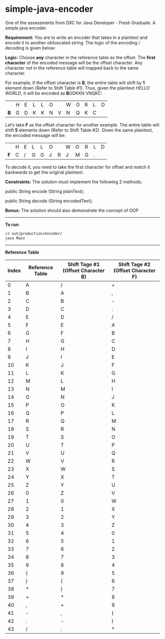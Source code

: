 # simple-java-encoder
One of the assessments from DXC for Java Developer - Fresh Graduate. A simple java encoder.

**Requirement:**
You are to write an encoder that takes in a plaintext and
encode it to another obfuscated string. The logic of the
encoding / decoding is given below:

**Logic:**
Choose **any** character in the reference table as the offset.
The **first character** of the encoded message will be the
offset character. Any character not in the reference table
will mapped back to the same character.

For example, if the offset character is **B**, the entire table
will shift by **1** element down (Refer to Shift Table #1).
Thus, given the plaintext *HELLO WORLD*, it will be
encoded as **B**GDKKN VNQKC:

|  |  |  |  |  |  |  |  |  |  |  |  |
| --- | --- | --- | --- | --- | --- | --- | --- | --- | --- | --- | --- |
|  | H | E | L | L | O |  | W | O | R | L | D |
| **B** | G | D | K | K | N | V | N | Q | K | C |

Let’s take **F** as the offset character for another example.
The entire table will shift **5** elements down (Refer to Shift
Table #2). Given the same plaintext, the encoded
message will be:

|  |  |  |  |  |  |  |  |  |  |  |  |
| --- | --- | --- | --- | --- | --- | --- | --- | --- | --- | --- | --- |
|  | H | E | L | L | O |  | W | O | R | L | D |
| **F** | C | / | G | G | J | R | J | M | G | . |

To decode it, you need to take the first character for
offset and match it backwards to get the original
plaintext.

**Constraints:**
The solution must implement the following 2 methods:

public String encode (String plainText);

public String decode (String encodedText);

**Bonus:**
The solution should also demonstrate the concept of
OOP

---

**To run**:
```sh
cd out/production/encoder/
java Main
```

---

**Reference Table**

| Index | Reference Table | Shift Tage #1 (Offset Character **B**) | Shift Tage #2 (Offset Character **F**) |
| --- | --- | --- | --- |
| 0 | A | / | + |
| 1 | B | A | , |
| 2 | C | B | - |
| 3 | D | C | . |
| 4 | E | D | / |
| 5 | F | E | A |
| 6 | G | F | B |
| 7 | H | G | C |
| 8 | I | H | D |
| 9 | J | I | E |
| 10 | K | J | F |
| 11 | L | K | G |
| 12 | M | L | H |
| 13 | N | M | I |
| 14 | O | N | J |
| 15 | P | O | K |
| 16 | Q | P | L |
| 17 | R | Q | M |
| 18 | S | R | N |
| 19 | T | S | O |
| 20 | U | T | P |
| 21 | V | U | Q |
| 22 | W | V | R |
| 23 | X | W | S |
| 24 | Y | X | T |
| 25 | Z | Y | U |
| 26 | 0 | Z | V |
| 27 | 1 | 0 | W |
| 28 | 2 | 1 | X |
| 29 | 3 | 2 | Y |
| 30 | 4 | 3 | Z |
| 31 | 5 | 4 | 0 |
| 32 | 6 | 5 | 1 |
| 33 | 7 | 6 | 2 |
| 34 | 8 | 7 | 3 |
| 35 | 9 | 8 | 4 |
| 36 | ( | 9 | 5 |
| 37 | ) | ( | 6 |
| 38 | * | ) | 7 |
| 39 | + | * | 8 |
| 40 | , | + | 9 |
| 41 | - | , | ( |
| 42 | . | - | ) |
| 43 | / | . | * |

